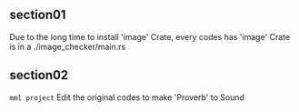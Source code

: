 ## section01

Due to the long time to install 'image' Crate, every codes has 'image' Crate is in a ./image_checker/main.rs

## section02

`mml project`
Edit the original codes to make 'Proverb' to Sound
